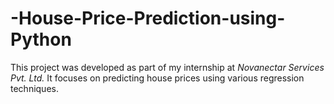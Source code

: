 # -House-Price-Prediction-using-Python
This project was developed as part of my internship at *Novanectar Services Pvt. Ltd.* It focuses on predicting house prices using various regression techniques.
